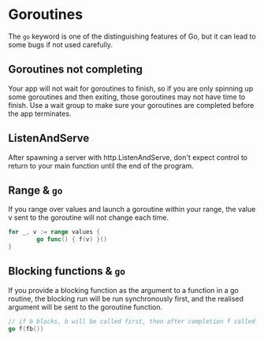 # Goroutines

The `go` keyword is one of the distinguishing features of Go, but it can lead to some bugs if not used carefully.

## Goroutines not completing

Your app will not wait for goroutines to finish, so if you are only spinning up some goroutines and then exiting, those goroutines may not have time to finish. Use a wait group to make sure your goroutines are completed before the app terminates. 



 

## ListenAndServe

After spawning a server with http.ListenAndServe, don't expect control to return to your main function until the end of the program. 

## Range & `go`

If you range over values and launch a goroutine within your range, the value v sent to the goroutine will not change each time.

```go
for _, v := range values {
        go func() { f(v) }()
}
```

## Blocking functions & `go`

If you provide a blocking function as the argument to a function in a go routine, the blocking run will be run synchronously first, and the realised argument will be sent to the goroutine function.

```go
// if b blocks, b will be called first, then after completion f called with the result
go f(fb())
```



